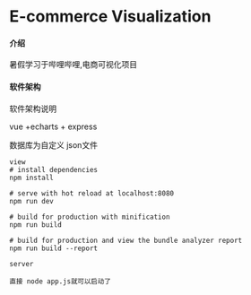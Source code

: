 # E-commerce Visualization

#### 介绍
暑假学习于哔哩哔哩,电商可视化项目

#### 软件架构
软件架构说明

vue +echarts + express 

数据库为自定义 json文件



```
view
# install dependencies
npm install

# serve with hot reload at localhost:8080
npm run dev

# build for production with minification
npm run build

# build for production and view the bundle analyzer report
npm run build --report
```

```
server

直接 node app.js就可以启动了
```

